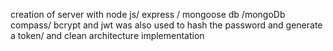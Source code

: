 creation of server with  node js/ express / mongoose db /mongoDb compass/
bcrypt and jwt was also used to hash the password and generate a token/ and  clean architecture implementation